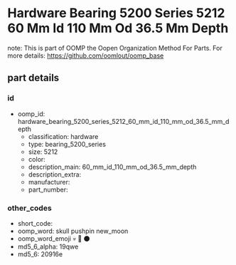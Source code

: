 # Hardware Bearing 5200 Series 5212 60 Mm Id 110 Mm Od 36.5 Mm Depth  

note: This is part of OOMP the Oopen Organization Method For Parts. For more details: https://github.com/oomlout/oomp_base

##  part details





### id
* oomp_id: hardware_bearing_5200_series_5212_60_mm_id_110_mm_od_36.5_mm_depth
  * classification: hardware
  * type: bearing_5200_series
  * size: 5212
  * color: 
  * description_main: 60_mm_id_110_mm_od_36.5_mm_depth
  * description_extra: 
  * manufacturer: 
  * part_number: 

### other_codes
* short_code: 
* oomp_word: skull pushpin new_moon
* oomp_word_emoji :skull: :pushpin: :new_moon:
* md5_6_alpha: 19qwe
* md5_6: 20916e